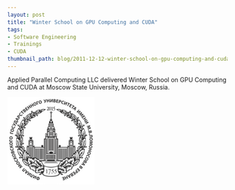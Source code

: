 ```yaml
---
layout: post
title: "Winter School on GPU Computing and CUDA"
tags:
- Software Engineering
- Trainings
- CUDA
thumbnail_path: blog/2011-12-12-winter-school-on-gpu-computing-and-cuda-moscow-state-university-jointly-with-t-platforms/msu_logo.png
---
```


Applied Parallel Computing LLC delivered Winter School on GPU Computing and CUDA at Moscow State University, Moscow, Russia.

![alt text](\assets\img\blog\2011-12-12-winter-school-on-gpu-computing-and-cuda-moscow-state-university-jointly-with-t-platforms\msu_logo.png "Logo Title Text 1")
